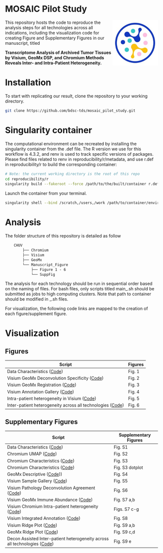 # MOSAIC Pilot Study
<img src="mosaic.png" width="150" align="right"/>

This repository hosts the code to reproduce the analysis steps for all technologies across all indications, including the visualization code for creating Figure and Supplementary Figures in our manuscript, titled 

<b> Transcriptome Analysis of Archived Tumor Tissues by Visium, GeoMx DSP, and Chromium Methods Reveals Inter- and Intra-Patient Heterogeneity.</b> 

# Installation
To start with replicating our result, clone the repository to your working directory.

``` bash
git clone https://github.com/bdsc-tds/mosaic_pilot_study.git
```

# Singularity container
The computational environment can be recreated by installing the singularity container from the .def file. The R version we use for this workflow is 4.3.2, and renv is used to track specific versions of packages. Please find files related to renv in reproducibility/r/metadata, and use r.def in reproducibility/r to build the corresponding container:

``` bash
# Note: the current working directory is the root of this repo
cd reproducibility/r
singularity build --fakeroot --force /path/to/the/built/container r.def
```

Launch the container from your terminal.

``` bash
singularity shell --bind /scratch,/users,/work /path/to/container/environment.sif
```

# Analysis
The folder structure of this repository is detailed as follow
```
    CHUV
        ├── Chromium
        ├── Visium
        ├── GeoMx
        └── Manuscript_Figure
            ├── Figure 1 - 6
            └── SuppFig
```

The analysis for each technology should be run in sequential order based on the naming of files. For bash files, only scripts titled main_.sh should be submitted as jobs to high computing clusters. Note that path to container should be modified in _.sh files. 

For visualization, the following code links are mapped to the creation of each figure/supplement figure. 

# Visualization
## Figures
| Script                         | Figures         |
|--------------------------------|-----------------|
|  Data Characteristics ([Code](https://github.com/bdsc-tds/mosaic_pilot_study/tree/main/CHUV/Manuscript_Figure/Fig1*)) | Fig. 1 |
|  Visium GeoMx Deconvolution Specificity ([Code](https://github.com/bdsc-tds/mosaic_pilot_study/tree/main/CHUV/Manuscript_Figure/Fig2*)) | Fig. 2 |
|  Visium GeoMx Registration ([Code](https://github.com/bdsc-tds/mosaic_pilot_study/tree/main/CHUV/Manuscript_Figure/Fig3_12_Vis_Geo_Mapped)) | Fig. 3 |
|  Visium Annotation Gallery ([Code](https://github.com/bdsc-tds/mosaic_pilot_study/tree/main/CHUV/Manuscript_Figure/Fig4_Vis_patho_decon_gallery)) | Fig. 4 |
|  Intra-patient heterogeneity in Visium ([Code](https://github.com/bdsc-tds/mosaic_pilot_study/tree/main/CHUV/Manuscript_Figure/Fig5_Visium_clustering_biology)) | Fig. 5 |
|  Inter-patient heterogeneity across all technologies ([Code](https://github.com/bdsc-tds/mosaic_pilot_study/tree/main/CHUV/Manuscript_Figure/Fig6_Three_Tech_Dotplot)) | Fig. 6|

## Supplementary Figures
| Script                         | Supplementary Figures         |
|--------------------------------|-------------------------------|
|  Data Characteristics ([Code](https://github.com/bdsc-tds/mosaic_pilot_study/tree/main/CHUV/Manuscript_Figure/SuppFig/Descriptive)) | Fig. S1 |
|  Chromium UMAP ([Code](https://github.com/bdsc-tds/mosaic_pilot_study/tree/main/CHUV/Manuscript_Figure/SuppFig/Chrom_pt_spec_tumor_marker_dotplot)) | Fig. S2 |
|  Chromium Characteristics ([Code](https://github.com/bdsc-tds/mosaic_pilot_study/tree/main/CHUV/Manuscript_Figure/SuppFig/Descriptive)) | Fig. S3 |
|  Chromium Characteristics ([Code](https://github.com/bdsc-tds/mosaic_pilot_study/tree/main/CHUV/Manuscript_Figure/SuppFig/Chrom_pt_spec_tumor_marker_dotplot)) | Fig. S3 dotplot |
|  GeoMx Descriptive ([Code](https://github.com/bdsc-tds/mosaic_pilot_study/tree/main/CHUV/Manuscript_Figure/SuppFig/GeoMx_marker_exp_heatmap))) | Fig. S4 |
|  Visium Sample Gallery ([Code](https://github.com/bdsc-tds/mosaic_pilot_study/tree/main/CHUV/Manuscript_Figure/SuppFig/Visium_Sample_Gallery)) | Fig. S5 |
|  Visium Pathology Deconvolution Agreement ([Code](https://github.com/bdsc-tds/mosaic_pilot_study/blob/main/CHUV/Manuscript_Figure/SuppFig/Descriptive_Heatmap/Vis_Heatmap_per_Patho_Decon_avgfraction.R)) | Fig. S6|
|  Visium GeoMx Immune Abundance ([Code](https://github.com/bdsc-tds/mosaic_pilot_study/tree/main/CHUV/Manuscript_Figure/SuppFig/GeoMx_Visium_Immune_RedDim)) | Fig. S7 a,b|
|  Visium Chromium Intra-patient heterogeneity ([Code](https://github.com/bdsc-tds/mosaic_pilot_study/tree/main/CHUV/Manuscript_Figure/SuppFig/B3_Chrom_DE)) | Figs. S7 c-g |
|  Visium Integrated Annotation ([Code](https://github.com/bdsc-tds/mosaic_pilot_study/tree/main/CHUV/Manuscript_Figure/SuppFig/Visium_Integration)) | Fig. S8 |
|  Visium Ridge Plot ([Code](https://github.com/bdsc-tds/mosaic_pilot_study/blob/main/CHUV/Manuscript_Figure/Fig6_Three_Tech_Dotplot/visium_prep_level1_5_level4_pt_spec.R)) | Fig. S9 a,b|
|  GeoMx Ridge Plot ([Code](https://github.com/bdsc-tds/mosaic_pilot_study/blob/main/CHUV/Manuscript_Figure/Fig6_Three_Tech_Dotplot/Geo_dotplot.R)) | Fig. S9 c,d|
|  Decon Assisted Inter-patient heterogeneity across all technologies ([Code](https://github.com/bdsc-tds/mosaic_pilot_study/blob/main/CHUV/Manuscript_Figure/Fig6_Three_Tech_Dotplot/e_Three_Tech_Dotplot_with_decon_chrom_level2_vis_level1_5_level4_pt_spec.R)) | Fig. S9 e|
